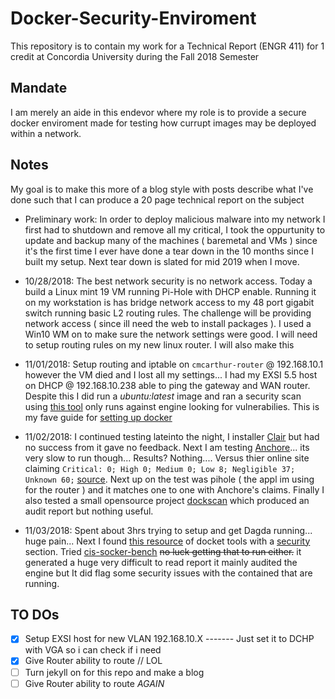 # Docker-Security-Enviroment
This repository is to contain my work for a Technical Report (ENGR 411) for 1 credit at Concordia University during the Fall 2018 Semester

## Mandate
I am merely an aide in this endevor where my role is to provide a secure docker enviroment made for testing how currupt images may be deployed within a network.

## Notes
My goal is to make this more of a blog style with posts describe what I've done such that I can produce a 20 page technical report on the subject

- Preliminary work: In order to deploy malicious malware into my network I first had to shutdown and remove all my critical, I took the oppurtunity to update and backup many of the machines ( baremetal and VMs ) since it's the first time I ever have done a tear down in the 10 months since I built my setup. Next tear down is slated for mid 2019 when I move.

- 10/28/2018: The best network security is no network access. Today a build a Linux mint 19 VM running Pi-Hole with DHCP enable. Running it on my workstation is has bridge network access to my 48 port gigabit switch running basic L2 routing rules. The challenge will be providing network access ( since ill need the web to install packages ). I used a Win10 WM on to make sure the network settings were good. I will need to setup routing rules on my new linux router. I will also make this

- 11/01/2018: Setup routing and iptable on `cmcarthur-router` @ 192.168.10.1 however the VM died and I lost all my settings... I had my EXSI 5.5 host on DHCP @ 192.168.10.238 able to ping the gateway and WAN router. Despite this I did run a _ubuntu:latest_ image and ran a security scan using [this tool](https://github.com/docker/docker-bench-security) only runs against engine looking for vulnerabilies. This is my fave guide for [setting up docker](https://www.digitalocean.com/community/tutorials/how-to-install-and-use-docker-on-ubuntu-16-04)

- 11/02/2018: I continued testing lateinto the night, I installer [Clair](https://coreos.com/clair/docs/latest/) but had no success from it gave no feedback. Next I am testing [Anchore](https://github.com/anchore/anchore-engine)... its very slow to run though... Results? Nothing.... Versus thier online site claiming `Critical: 0; High 0; Medium 0; Low 8; Negligible 37; Unknown 60;` [source](https://anchore.io/image/dockerhub/library%2Fubuntu%3Alatest). Next up on the test was pihole ( the appl im using for the router ) and it matches one to one with Anchore's claims. Finally I also tested a small opensource project [dockscan](https://github.com/kost/dockscan) which produced an audit report but nothing useful.

- 11/03/2018: Spent about 3hrs trying to setup and get Dagda running... huge pain... Next I found [this resource](https://github.com/veggiemonk/awesome-docker) of docket tools with a [security](https://github.com/veggiemonk/awesome-docker#security) section. Tried [cis-socker-bench](https://github.com/dev-sec/cis-docker-benchmark) ~~no luck getting that to run either.~~ it generated a huge very difficult to read report it mainly audited the engine but It did flag some security issues with the contained that are running.


## TO DOs
- [x] Setup EXSI host for new VLAN 192.168.10.X  ------- Just set it to DCHP with VGA so i can check if i need
- [x] Give Router ability to route // LOL
- [ ] Turn jekyll on for this repo and make a blog
- [ ] Give Router ability to route _AGAIN_
